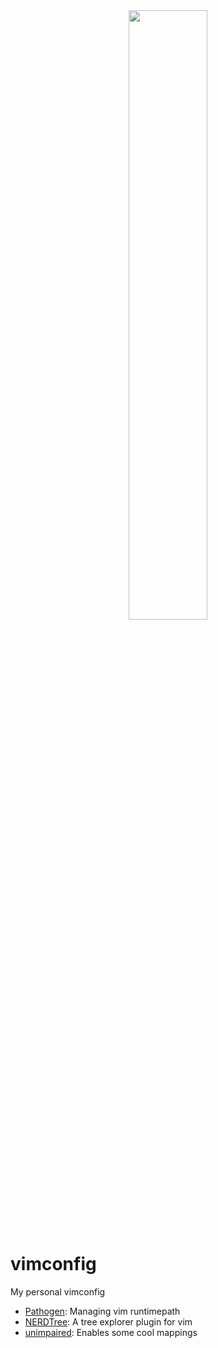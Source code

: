 <div style="text-align:center"><img src="https://upload.wikimedia.org/wikipedia/commons/9/9f/Vimlogo.svg" style="width:50%;height:50%;"></div>

# vimconfig

My personal vimconfig
* <a href="https://github.com/tpope/vim-pathogen">Pathogen</a>: Managing vim runtimepath
* <a href="https://github.com/scrooloose/nerdtree">NERDTree</a>: A tree explorer plugin for vim
* <a href="https://github.com/tpope/vim-unimpaired">unimpaired</a>: Enables some cool mappings
